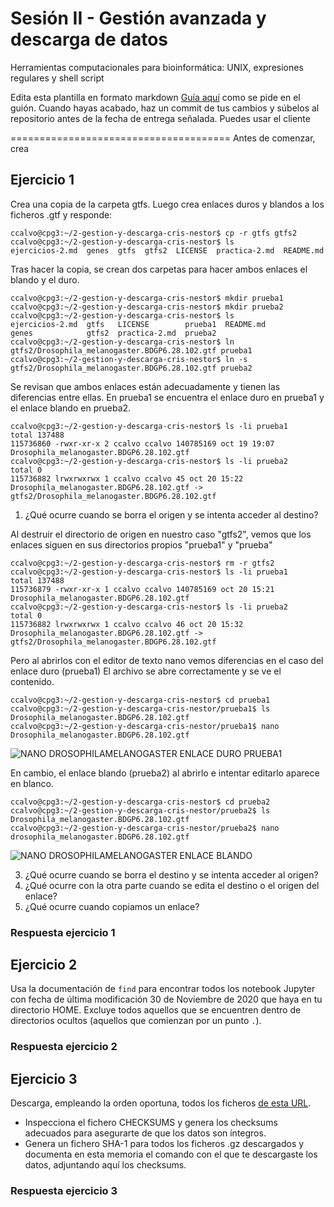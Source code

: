 # Sesión II - Gestión avanzada y descarga de datos
Herramientas computacionales para bioinformática: UNIX, expresiones regulares y shell script

Edita esta plantilla en formato markdown [Guía aquí](https://guides.github.com/features/mastering-markdown/) como se pide en el guión. 
Cuando hayas acabado, haz un commit de tus cambios y súbelos al repositorio antes de la fecha de entrega señalada. 
Puedes usar el cliente 

======================================
Antes de comenzar, crea


## Ejercicio 1
Crea una copia de la carpeta gtfs. Luego crea enlaces duros y blandos a los ficheros .gtf y responde:

```
ccalvo@cpg3:~/2-gestion-y-descarga-cris-nestor$ cp -r gtfs gtfs2
ccalvo@cpg3:~/2-gestion-y-descarga-cris-nestor$ ls
ejercicios-2.md  genes  gtfs  gtfs2  LICENSE  practica-2.md  README.md
```
Tras hacer la copia, se crean dos carpetas para hacer ambos enlaces el blando y el duro.

```
ccalvo@cpg3:~/2-gestion-y-descarga-cris-nestor$ mkdir prueba1
ccalvo@cpg3:~/2-gestion-y-descarga-cris-nestor$ mkdir prueba2
ccalvo@cpg3:~/2-gestion-y-descarga-cris-nestor$ ls
ejercicios-2.md  gtfs   LICENSE        prueba1  README.md
genes            gtfs2  practica-2.md  prueba2
ccalvo@cpg3:~/2-gestion-y-descarga-cris-nestor$ ln gtfs2/Drosophila_melanogaster.BDGP6.28.102.gtf prueba1
ccalvo@cpg3:~/2-gestion-y-descarga-cris-nestor$ ln -s  gtfs2/Drosophila_melanogaster.BDGP6.28.102.gtf prueba2
```
Se revisan que ambos enlaces están adecuadamente y tienen las diferencias entre ellas. En prueba1 se encuentra el enlace duro en prueba1 y el enlace blando en prueba2.
```
ccalvo@cpg3:~/2-gestion-y-descarga-cris-nestor$ ls -li prueba1
total 137488
115736860 -rwxr-xr-x 2 ccalvo ccalvo 140785169 oct 19 19:07 Drosophila_melanogaster.BDGP6.28.102.gtf
ccalvo@cpg3:~/2-gestion-y-descarga-cris-nestor$ ls -li prueba2
total 0
115736882 lrwxrwxrwx 1 ccalvo ccalvo 45 oct 20 15:22 Drosophila_melanogaster.BDGP6.28.102.gtf -> gtfs2/Drosophila_melanogaster.BDGP6.28.102.gtf
```

1. ¿Qué ocurre cuando se borra el origen y se intenta acceder al destino?

Al destruir el directorio de origen en nuestro caso "gtfs2", vemos que los enlaces siguen en sus directorios propios "prueba1" y "prueba"


```
ccalvo@cpg3:~/2-gestion-y-descarga-cris-nestor$ rm -r gtfs2
ccalvo@cpg3:~/2-gestion-y-descarga-cris-nestor$ ls -li prueba1
total 137488
115736879 -rwxr-xr-x 1 ccalvo ccalvo 140785169 oct 20 15:21 Drosophila_melanogaster.BDGP6.28.102.gtf
ccalvo@cpg3:~/2-gestion-y-descarga-cris-nestor$ ls -li prueba2
total 0
115736882 lrwxrwxrwx 1 ccalvo ccalvo 46 oct 20 15:32 Drosophila_melanogaster.BDGP6.28.102.gtf -> gtfs2/Drosophila_melanogaster.BDGP6.28.102.gtf
```
Pero al abrirlos con el editor de texto nano vemos diferencias en el caso del enlace duro (prueba1)
El archivo se abre correctamente y se ve el contenido.

```
ccalvo@cpg3:~/2-gestion-y-descarga-cris-nestor$ cd prueba1
ccalvo@cpg3:~/2-gestion-y-descarga-cris-nestor/prueba1$ ls
Drosophila_melanogaster.BDGP6.28.102.gtf
ccalvo@cpg3:~/2-gestion-y-descarga-cris-nestor/prueba1$ nano Drosophila_melanogaster.BDGP6.28.102.gtf
```

![NANO DROSOPHILAMELANOGASTER ENLACE DURO PRUEBA1](https://user-images.githubusercontent.com/92113002/138104995-313ad56b-2b68-4962-be03-fa9f8857b7e3.png)

En cambio, el enlace blando (prueba2) al abrirlo e intentar editarlo aparece en blanco.

```
ccalvo@cpg3:~/2-gestion-y-descarga-cris-nestor$ cd prueba2
ccalvo@cpg3:~/2-gestion-y-descarga-cris-nestor/prueba2$ ls
Drosophila_melanogaster.BDGP6.28.102.gtf
ccalvo@cpg3:~/2-gestion-y-descarga-cris-nestor/prueba2$ nano drosophila_melanogaster.BDGP6.28.102.gtf
```

![NANO DROSOPHILAMELANOGASTER ENLACE BLANDO](https://user-images.githubusercontent.com/92113002/138105155-3695168e-f53f-441b-a461-03ad6919aea9.png)

3. ¿Qué ocurre cuando se borra el destino y se intenta acceder al origen?
4. ¿Qué ocurre con la otra parte cuando se edita el destino o el origen del enlace?
5. ¿Qué ocurre cuando copiamos un enlace?

### Respuesta ejercicio 1

## Ejercicio 2
Usa la documentación de `find` para encontrar todos los notebook Jupyter con fecha de última modificación 30 de Noviembre de 2020 que haya en tu directorio HOME. Excluye todos aquellos que se encuentren dentro de directorios ocultos (aquellos que comienzan por un punto `.`). 

### Respuesta ejercicio 2


## Ejercicio 3
Descarga, empleando la orden oportuna, todos los ficheros [de esta URL](ftp://ftp.ensembl.org/pub/release-102/gtf/accipiter_nisus/). 
- Inspecciona el fichero CHECKSUMS y genera los checksums adecuados para asegurarte de que los datos son íntegros. 
- Genera un fichero SHA-1 para todos los ficheros .gz descargados y documenta en esta memoria el comando con el que te descargaste los datos, adjuntando aquí los checksums. 


### Respuesta ejercicio 3
